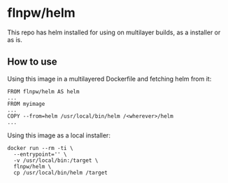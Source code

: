 # flnpw/helm

This repo has helm installed for using on multilayer builds, as a installer or
as is.

## How to use

Using this image in a multilayered Dockerfile and fetching helm from it:
```
FROM flnpw/helm AS helm
...
FROM myimage
...
COPY --from=helm /usr/local/bin/helm /<wherever>/helm
...
```

Using this image as a local installer:
```
docker run --rm -ti \
  --entrypoint='' \
  -v /usr/local/bin:/target \
  flnpw/helm \
  cp /usr/local/bin/helm /target
```


